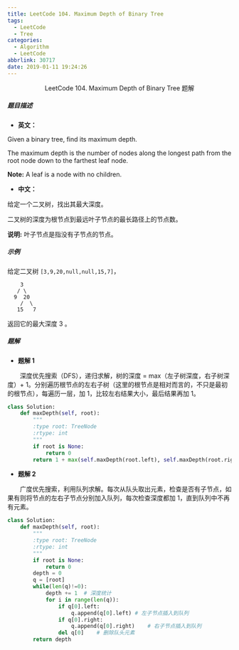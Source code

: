 ```yaml
---
title: LeetCode 104. Maximum Depth of Binary Tree
tags:
  - LeetCode
  - Tree
categories:
  - Algorithm
  - LeetCode
abbrlink: 30717
date: 2019-01-11 19:24:26
---
```


<center>LeetCode 104. Maximum Depth of Binary Tree 题解</center>

<!--more-->

##### 题目描述

- **英文：** 

Given a binary tree, find its maximum depth.

The maximum depth is the number of nodes along the longest path from the root node down to the farthest leaf node.

**Note:** A leaf is a node with no children.

- **中文：** 

给定一个二叉树，找出其最大深度。

二叉树的深度为根节点到最远叶子节点的最长路径上的节点数。

**说明:** 叶子节点是指没有子节点的节点。

##### 示例

给定二叉树 `[3,9,20,null,null,15,7]`，

```
    3
   / \
  9  20
    /  \
   15   7
```

返回它的最大深度 3 。

##### 题解

- **题解 1**

　　深度优先搜索（DFS），递归求解，树的深度 = max（左子树深度，右子树深度）+ 1。分别遍历根节点的左右子树（这里的根节点是相对而言的，不只是最初的根节点），每遍历一层，加 1，比较左右结果大小，最后结果再加 1。

```python
class Solution:
    def maxDepth(self, root):
        """
        :type root: TreeNode
        :rtype: int
        """
        if root is None:
            return 0
        return 1 + max(self.maxDepth(root.left), self.maxDepth(root.right))
```

- **题解 2**

　　广度优先搜索，利用队列求解。每次从队头取出元素，检查是否有子节点，如果有则将节点的左右子节点分别加入队列，每次检查深度都加 1，直到队列中不再有元素。

```python
class Solution:
    def maxDepth(self, root):
        """
        :type root: TreeNode
        :rtype: int
        """
        if root is None:
            return 0
        depth = 0
        q = [root]
        while(len(q)!=0):
            depth += 1	# 深度统计
            for i in range(len(q)):
                if q[0].left:
                    q.append(q[0].left)	# 左子节点插入到队列
                if q[0].right:
                    q.append(q[0].right)	# 右子节点插入到队列
                del q[0]	# 删除队头元素
        return depth
```

